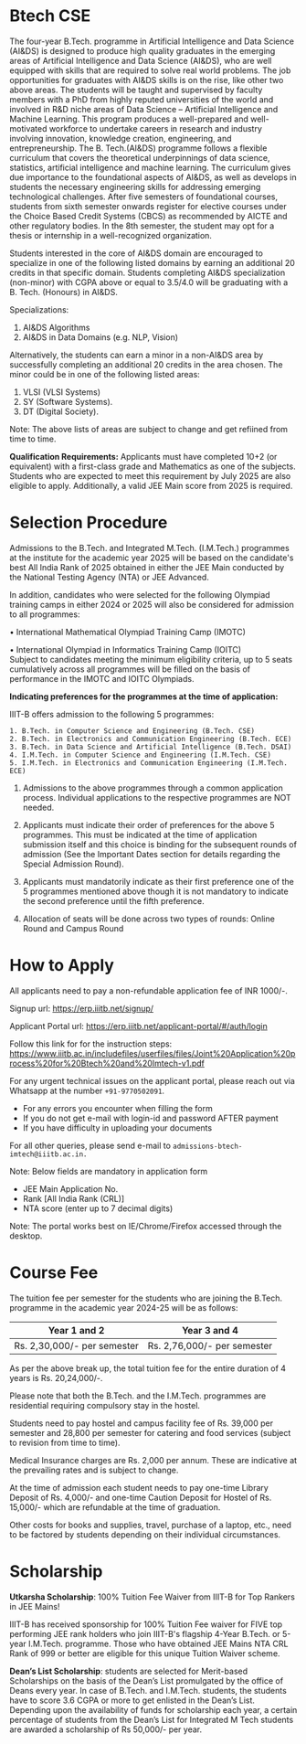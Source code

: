 # Btech CSE

The four-year B.Tech. programme in Artificial Intelligence and Data Science (AI&DS) is designed to produce high quality graduates in the emerging areas of Artificial Intelligence and Data Science (AI&DS), who are well equipped with skills that are required to solve real world problems. The job opportunities for graduates with AI&DS skills is on the rise, like other two above areas. The students will be taught and supervised by faculty members with a PhD from highly reputed universities of the world and involved in R&D niche areas of Data Science – Artificial Intelligence and Machine Learning. This program produces a well-prepared and well-motivated workforce to undertake careers in research and industry involving innovation, knowledge creation, engineering, and entrepreneurship. The B. Tech.(AI&DS) programme follows a flexible curriculum that covers the theoretical underpinnings of data science, statistics, artificial intelligence and machine learning. The curriculum gives due importance to the foundational aspects of AI&DS, as well as develops in students the necessary engineering skills for addressing emerging technological challenges. After five semesters of foundational courses, students from sixth semester onwards register for elective courses under the Choice Based Credit Systems (CBCS) as recommended by AICTE and other regulatory bodies. In the 8th semester, the student may opt for a thesis or internship in a well-recognized organization. 
 
Students interested in the core of AI&DS domain are encouraged to specialize in one of the following listed domains by earning an additional 20 credits in that specific domain. Students completing AI&DS specialization (non-minor) with CGPA above or equal to 3.5/4.0 will be graduating with a B. Tech. (Honours) in AI&DS.
 
Specializations:
 
   1. AI&DS Algorithms
   2. AI&DS in Data Domains (e.g. NLP, Vision)
 
Alternatively, the students can earn a minor in a non-AI&DS area by successfully completing an additional 20 credits in the area chosen. The minor could be in one of the following listed areas:
 
   1. VLSI (VLSI Systems)
   2. SY (Software Systems). 
   3. DT (Digital Society).
 
Note: The above lists of areas are subject to change and get refiined from time to time.

**Qualification Requirements:**
Applicants must have completed 10+2 (or equivalent) with a first-class grade and Mathematics as one of the subjects. Students who are expected to meet this requirement by July 2025 are also eligible to apply. Additionally, a valid JEE Main score from 2025 is required.

# Selection Procedure
Admissions to the B.Tech. and Integrated M.Tech. (I.M.Tech.) programmes at the institute for the academic year 2025 will be based on the candidate's best All India Rank of 2025 obtained in either the JEE Main conducted by the National Testing Agency (NTA) or JEE Advanced. 

In addition, candidates who were selected for the following Olympiad training camps in either 2024 or 2025 will also be considered for admission to all programmes:

• International Mathematical Olympiad Training Camp (IMOTC) 

• International Olympiad in Informatics Training Camp (IOITC)  
  Subject to candidates meeting the minimum eligibility criteria, up to 5 seats cumulatively across all programmes will be filled on the basis of performance in the IMOTC and IOITC Olympiads.

**Indicating preferences for the programmes at the time of application:**

IIIT-B offers admission to the following 5 programmes:

    1. B.Tech. in Computer Science and Engineering (B.Tech. CSE)
    2. B.Tech. in Electronics and Communication Engineering (B.Tech. ECE)
    3. B.Tech. in Data Science and Artificial Intelligence (B.Tech. DSAI)
    4. I.M.Tech. in Computer Science and Engineering (I.M.Tech. CSE)
    5. I.M.Tech. in Electronics and Communication Engineering (I.M.Tech. ECE)


1. Admissions to the above programmes through a common application process. Individual applications to the respective programmes are NOT needed. 

2. Applicants must indicate their order of preferences for the above 5 programmes. This must be indicated at the time of application submission itself and this choice is binding for the subsequent rounds of admission (See the Important Dates section for details regarding the Special Admission Round).

3. Applicants must mandatorily indicate as their first preference one of the 5 programmes mentioned above though it is not mandatory to indicate the second preference until the fifth preference.

4. Allocation of seats will be done across two types of rounds: Online Round and Campus Round


# How to Apply

All applicants need to pay a non-refundable application fee of INR 1000/-.

Signup url: https://erp.iiitb.net/signup/

Applicant Portal url: https://erp.iiitb.net/applicant-portal/#/auth/login

Follow this link for for the instruction steps: https://www.iiitb.ac.in/includefiles/userfiles/files/Joint%20Application%20process%20for%20Btech%20and%20Imtech-v1.pdf

For any urgent technical issues on the applicant portal, please reach out via Whatsapp at the number `+91-9770502091`.

* For any errors you encounter when filling the form    
* If you do not get e-mail with login-id and password AFTER payment
* If you have difficulty in uploading your documents

For all other queries, please send e-mail to `admissions-btech-imtech@iiitb.ac.in.`

Note: Below fields are mandatory in application form

* JEE Main Application No.
* Rank [All India Rank (CRL)]
* NTA score (enter up to 7 decimal digits)


Note: The portal works best on IE/Chrome/Firefox accessed through the desktop.

# Course Fee

The tuition fee per semester for the students who are joining the B.Tech. programme in the academic year 2024-25 will be as follows:

|Year 1 and 2|Year 3 and 4|
|-----|------|
Rs. 2,30,000/- per semester|Rs. 2,76,000/- per semester

As per the above break up, the total tuition fee for the entire duration of 4 years is Rs. 20,24,000/-. 


Please note that both the B.Tech. and the I.M.Tech. programmes are residential requiring compulsory stay in the hostel.

Students need to pay hostel and campus facility fee of Rs. 39,000 per semester and 28,800 per semester for catering and food services (subject to revision from time to time). 

Medical Insurance charges are Rs. 2,000 per annum. These are indicative at the prevailing rates and is subject to change.

At the time of admission each student needs to pay one-time Library Deposit of Rs. 4,000/- and one-time Caution Deposit for Hostel of Rs. 15,000/- which are refundable at the time of graduation.

Other costs for books and supplies, travel, purchase of a laptop, etc., need to be factored by students depending on their individual circumstances.

# Scholarship

**Utkarsha Scholarship**: 100% Tuition Fee Waiver from IIIT-B for Top Rankers in JEE Mains!

IIIT-B has received sponsorship for 100% Tuition Fee waiver for FIVE top performing JEE rank holders who join IIIT-B's flagship 4-Year B.Tech. or 5-year I.M.Tech. programme.  Those who have obtained JEE Mains NTA CRL Rank of 999 or better are eligible for this unique Tuition Waiver scheme.

**Dean’s List Scholarship**: students are selected for Merit-based Scholarships on the basis of the Dean’s List promulgated by the office of Deans every year. In case of B.Tech. and I.M.Tech. students, the students have to score 3.6 CGPA or more to get enlisted in the Dean’s List. Depending upon the availability of funds for scholarship each year, a certain percentage of students from the Dean’s List for Integrated M Tech students are awarded a scholarship of Rs 50,000/- per year.